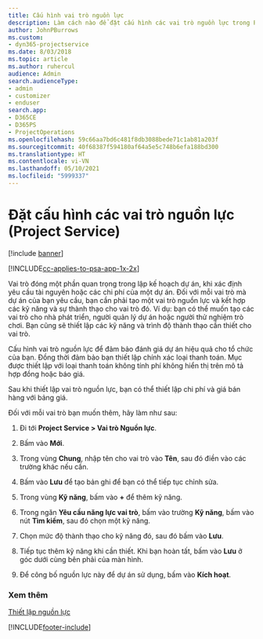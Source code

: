 ```yaml
---
title: Cấu hình vai trò nguồn lực
description: Làm cách nào để đặt cấu hình các vai trò nguồn lực trong Project Service
author: JohnPBurrows
ms.custom:
- dyn365-projectservice
ms.date: 8/03/2018
ms.topic: article
ms.author: ruhercul
audience: Admin
search.audienceType:
- admin
- customizer
- enduser
search.app:
- D365CE
- D365PS
- ProjectOperations
ms.openlocfilehash: 59c66aa7bd6c481f8db3088bede71c1ab81a203f
ms.sourcegitcommit: 40f68387f594180af64a5e5c748b6efa188bd300
ms.translationtype: HT
ms.contentlocale: vi-VN
ms.lasthandoff: 05/10/2021
ms.locfileid: "5999337"
---
```

# <a name="configure-resource-roles-project-service"></a>Đặt cấu hình các vai trò nguồn lực (Project Service)

[!include [banner](../includes/psa-now-project-operations.md)]

[!INCLUDE[cc-applies-to-psa-app-1x-2x](../includes/cc-applies-to-psa-app-1x-2x.md)]

Vai trò đóng một phần quan trọng trong lập kế hoạch dự án, khi xác định yêu cầu tài nguyên hoặc các chi phí của một dự án. Đối với mỗi vai trò mà dự án của bạn yêu cầu, bạn cần phải tạo một vai trò nguồn lực và kết hợp các kỹ năng và sự thành thạo cho vai trò đó. Ví dụ: bạn có thể muốn tạo các vai trò cho nhà phát triển, người quản lý dự án hoặc người thử nghiệm trò chơi. Bạn cũng sẽ thiết lập các kỹ năng và trình độ thành thạo cần thiết cho vai trò.  
  
 Cấu hình vai trò nguồn lực để đảm bảo đánh giá dự án hiệu quả cho tổ chức của bạn.  Đồng thời đảm bảo bạn thiết lập chính xác loại thanh toán. Mục được thiết lập với loại thanh toán không tính phí không hiển thị trên mô tả hợp đồng hoặc báo giá.  
  
 Sau khi thiết lập vai trò nguồn lực, bạn có thể thiết lập chi phí và giá bán hàng với bảng giá.  
  
 Đối với mỗi vai trò bạn muốn thêm, hãy làm như sau:  
  
1.  Đi tới **Project Service > Vai trò Nguồn lực**.  
  
2.  Bấm vào **Mới**.  
  
3.  Trong vùng **Chung**, nhập tên cho vai trò vào **Tên**, sau đó điền vào các trường khác nếu cần.  
  
4.  Bấm vào **Lưu** để tạo bản ghi để bạn có thể tiếp tục chỉnh sửa.  
  
5.  Trong vùng **Kỹ năng**, bấm vào **+** để thêm kỹ năng.  
  
6.  Trong ngăn **Yêu cầu năng lực vai trò**, bấm vào trường **Kỹ năng**, bấm vào nút **Tìm kiếm**, sau đó chọn một kỹ năng.  
  
7.  Chọn mức độ thành thạo cho kỹ năng đó, sau đó bấm vào **Lưu**.  
  
8.  Tiếp tục thêm kỹ năng khi cần thiết. Khi bạn hoàn tất, bấm vào **Lưu** ở góc dưới cùng bên phải của màn hình.  
  
9. Để công bố nguồn lực này để dự án sử dụng, bấm vào **Kích hoạt**.  
  
### <a name="see-also"></a>Xem thêm  
 [Thiết lập nguồn lực](../psa/set-up-resources.md)


[!INCLUDE[footer-include](../includes/footer-banner.md)]